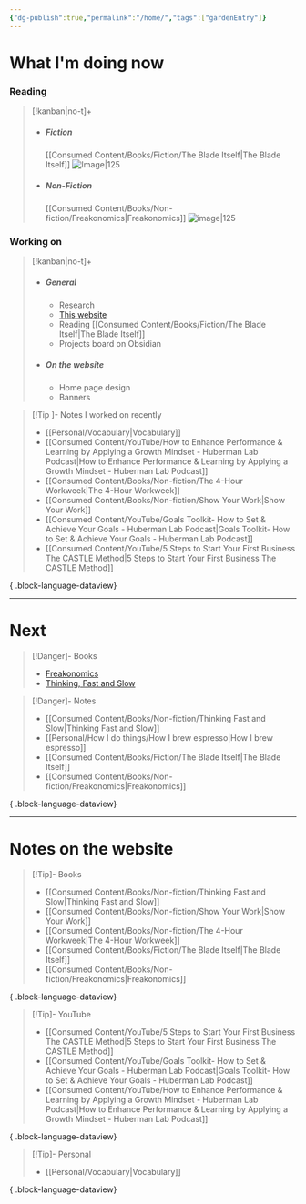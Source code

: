 ```yaml
---
{"dg-publish":true,"permalink":"/home/","tags":["gardenEntry"]}
---
```


# What I'm doing now
### Reading
> [!kanban|no-t]+ 
> - ##### Fiction
> 	[[Consumed Content/Books/Fiction/The Blade Itself\|The Blade Itself]]
> 	![Image|125](https://m.media-amazon.com/images/I/51bOdgp6-wL.jpg)
> - ##### Non-Fiction
> 	[[Consumed Content/Books/Non-fiction/Freakonomics\|Freakonomics]]
> 	![image|125](https://m.media-amazon.com/images/I/81JgAez6wHL._AC_UF1000,1000_QL80_.jpg)

### Working on
> [!kanban|no-t]+
> - ##### General
> 	- Research
> 	- [This website](https://emrey.vercel.app/)
> 	- Reading [[Consumed Content/Books/Fiction/The Blade Itself\|The Blade Itself]]
> 	- Projects board on Obsidian
> 
> - ##### On the website
> 	- Home page design
> 	- Banners

> [!Tip ]- Notes I worked on recently
>  - [[Personal/Vocabulary\|Vocabulary]]
> - [[Consumed Content/YouTube/How to Enhance Performance & Learning by Applying a Growth Mindset - Huberman Lab Podcast\|How to Enhance Performance & Learning by Applying a Growth Mindset - Huberman Lab Podcast]]
> - [[Consumed Content/Books/Non-fiction/The 4-Hour Workweek\|The 4-Hour Workweek]]
> - [[Consumed Content/Books/Non-fiction/Show Your Work\|Show Your Work]]
> - [[Consumed Content/YouTube/Goals Toolkit- How to Set & Achieve Your Goals - Huberman Lab Podcast\|Goals Toolkit- How to Set & Achieve Your Goals - Huberman Lab Podcast]]
> - [[Consumed Content/YouTube/5 Steps to Start Your First Business The CASTLE Method\|5 Steps to Start Your First Business The CASTLE Method]]
> 
{ .block-language-dataview}

---
# Next

> [!Danger]- Books
> - [Freakonomics](https://www.goodreads.com/book/show/1202.Freakonomics)
> - [Thinking, Fast and Slow](https://www.goodreads.com/book/show/11468377-thinking-fast-and-slow)

> [!Danger]- Notes
>  - [[Consumed Content/Books/Non-fiction/Thinking Fast and Slow\|Thinking Fast and Slow]]
> - [[Personal/How I do things/How I brew espresso\|How I brew espresso]]
> - [[Consumed Content/Books/Fiction/The Blade Itself\|The Blade Itself]]
> - [[Consumed Content/Books/Non-fiction/Freakonomics\|Freakonomics]]
> 
{ .block-language-dataview}

---
# Notes on the website
> [!Tip]- Books
>  - [[Consumed Content/Books/Non-fiction/Thinking Fast and Slow\|Thinking Fast and Slow]]
> - [[Consumed Content/Books/Non-fiction/Show Your Work\|Show Your Work]]
> - [[Consumed Content/Books/Non-fiction/The 4-Hour Workweek\|The 4-Hour Workweek]]
> - [[Consumed Content/Books/Fiction/The Blade Itself\|The Blade Itself]]
> - [[Consumed Content/Books/Non-fiction/Freakonomics\|Freakonomics]]
> 
{ .block-language-dataview}

> [!Tip]- YouTube
>  - [[Consumed Content/YouTube/5 Steps to Start Your First Business The CASTLE Method\|5 Steps to Start Your First Business The CASTLE Method]]
> - [[Consumed Content/YouTube/Goals Toolkit- How to Set & Achieve Your Goals - Huberman Lab Podcast\|Goals Toolkit- How to Set & Achieve Your Goals - Huberman Lab Podcast]]
> - [[Consumed Content/YouTube/How to Enhance Performance & Learning by Applying a Growth Mindset - Huberman Lab Podcast\|How to Enhance Performance & Learning by Applying a Growth Mindset - Huberman Lab Podcast]]
> 
{ .block-language-dataview}

> [!Tip]- Personal
>  - [[Personal/Vocabulary\|Vocabulary]]
> 
{ .block-language-dataview}

